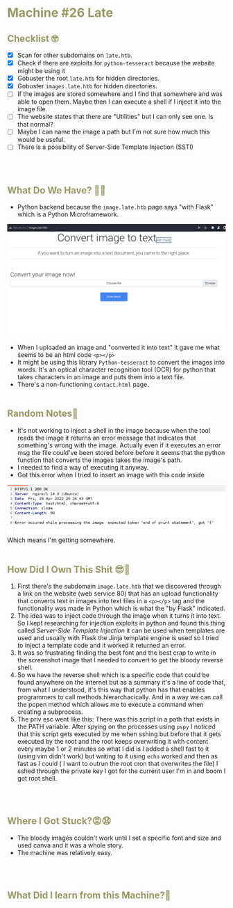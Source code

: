 # <span style="color:#999966">Machine #26 Late</span>  



## <span style="color:#999966">Checklist 🤓   

- [x] Scan for other subdomains on `late.htb`.
- [x] Check if there are exploits for `python-tesseract` because the website might be using it
- [x] Gobuster the root `late.htb` for hidden directories.
- [x] Gobuster `images.late.htb` for hidden directories.
- [ ] If the images are stored somewhere and I find that somewhere and was able to open them. Maybe then I can execute a shell if I inject it into the image file.
- [ ] The website states that there are "Utilities" but I can only see one. Is that normal?
- [ ] Maybe I can name the image a path but I'm not sure how much this would be useful.
- [ ] There is a possibility of Server-Side Template Injection (SSTI)

<br/><br/>


## <span style="color:#999966">What Do We Have? 🤔🤔 

* Python backend because the `image.late.htb` page says "with Flask" which is a Python Microframework.   
<img src="images.late.htb.png">

* When I uploaded an image and "converted it into text" it gave me what seems to be an html code `<p></p>`
* It might be using this library `Python-tesseract` to convert the images into words. It's an optical character recognition tool (OCR) for python that takes characters in an image and puts them into a text file. 
* There's a non-functioning `contact.html` page.
<br/><br/>


## <span style="color:#999966">Random Notes👀

* It's not working to inject a shell in the image because when the tool reads the image it returns an error message that indicates that something's wrong with the image. Actually even if it executes an error msg the file could've been stored before before it seems that the python function that converts the images takes the image's path.
* I needed to find a way of executing it anyway.
* Got this error when I tried to insert an image with this code inside  
<img src="template-injection.png">  
Which means I'm getting somewhere.
<br/><br/>  


## <span style="color:#999966">How Did I Own This Shit 😎🥳  
1. First there's the subdomain `image.late.htb` that we discovered through a link on the website (web service 80) that has an upload functionality that converts text in images into text files in a `<p></p>` tag and the functionality was made in Python which is what the "by Flask" indicated.
2. The idea was to inject code through the image when it turns it into text. So I kept researching for injection exploits in python and found this thing called *Server-Side Template Injection* it can be used when templates are used and usually with Flask the Jinja template engine is used so I tried to inject a template code and it worked it returned an error.
3. It was so frustrating finding the best font and the best crap to write in the screenshot image that I needed to convert to get the bloody reverse shell.
4. So we have the reverse shell which is a specific code that could be found anywhere on the internet but as a summary it's a line of code that, from what I understood, it's this way that python has that enables programmers to call methods hierarchacically. And in a way we can call the popen method which allows me to execute a command when creating a subprocess.  
5. The priv esc went like this: There was this script in a path that exists in the PATH variable. After spying on the processes using `pspy` I noticed that this script gets executed by me when sshing but before that it gets executed by the root and the root keeps overwriting it with content every maybe 1 or 2 minutes so what I did is I added a shell fast to it (using vim didn't work) but writing to it using `echo` worked and then as fast as I could ( I want to outrun the root cron that overwrites the file) I sshed through the private key I got for the current user I'm in and boom I got root shell.

<br/><br/>



## <span style="color:#999966">Where I Got Stuck?😡😧  

* The bloody images couldn't work until I set a specific font and size and used canva and it was a whole story.
* The machine was relatively easy.

<br/><br/>



## <span style="color:#999966">What Did I learn from this Machine?👀  


<br/><br/>